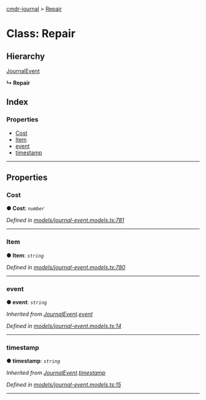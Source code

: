 [cmdr-journal](../README.md) > [Repair](../classes/repair.md)



# Class: Repair

## Hierarchy


 [JournalEvent](journalevent.md)

**↳ Repair**







## Index

### Properties

* [Cost](repair.md#cost)
* [Item](repair.md#item)
* [event](repair.md#event)
* [timestamp](repair.md#timestamp)



---
## Properties
<a id="cost"></a>

###  Cost

**●  Cost**:  *`number`* 

*Defined in [models/journal-event.models.ts:781](https://github.com/chrisbruford/cmdr-journal/blob/5b08b7d/src/models/journal-event.models.ts#L781)*





___

<a id="item"></a>

###  Item

**●  Item**:  *`string`* 

*Defined in [models/journal-event.models.ts:780](https://github.com/chrisbruford/cmdr-journal/blob/5b08b7d/src/models/journal-event.models.ts#L780)*





___

<a id="event"></a>

###  event

**●  event**:  *`string`* 

*Inherited from [JournalEvent](journalevent.md).[event](journalevent.md#event)*

*Defined in [models/journal-event.models.ts:14](https://github.com/chrisbruford/cmdr-journal/blob/5b08b7d/src/models/journal-event.models.ts#L14)*





___

<a id="timestamp"></a>

###  timestamp

**●  timestamp**:  *`string`* 

*Inherited from [JournalEvent](journalevent.md).[timestamp](journalevent.md#timestamp)*

*Defined in [models/journal-event.models.ts:15](https://github.com/chrisbruford/cmdr-journal/blob/5b08b7d/src/models/journal-event.models.ts#L15)*





___



